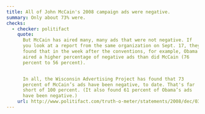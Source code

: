 ```yaml
---
title: All of John McCain's 2008 campaign ads were negative.
summary: Only about 73% were.
checks:
  - checker: politifact
    quote:
      But McCain has aired many, many ads that were not negative. If
      you look at a report from the same organization on Sept. 17, they
      found that in the week after the conventions, for example, Obama
      aired a higher percentage of negative ads than did McCain (76
      percent to 56 percent).


      In all, the Wisconsin Advertising Project has found that 73
      percent of McCain’s ads have been negative, to date. That's far
      short of 100 percent. (It also found 61 percent of Obama’s ads
      have been negative.)
    url: http://www.politifact.com/truth-o-meter/statements/2008/dec/03/barack-obama/no-mccains-ads-havent-all-been-negative/
---
```

